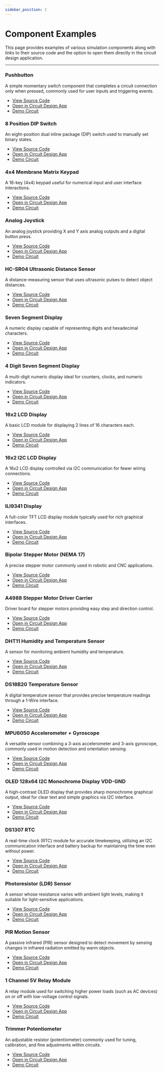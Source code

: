 ```yaml
---
sidebar_position: 2
---
```


# Component Examples

This page provides examples of various simulation components along with links to their source code and the option to open them directly in the circuit design application.

---

### Pushbutton

A simple momentary switch component that completes a circuit connection only when pressed, commonly used for user inputs and triggering events.

- [View Source Code](https://docs.cirkitdesigner.com/component-simulation-code/232ac546-6e45-4194-9a27-0fa614949a21)
- [Open in Circuit Design App](https://app.cirkitdesigner.com/project?components=232ac546-6e45-4194-9a27-0fa614949a21)
- [Demo Circuit](https://app.cirkitdesigner.com/project/fa581f88-3f68-492d-9c93-6b1984360252)

### 8 Position DIP Switch

An eight-position dual inline package (DIP) switch used to manually set binary states.

- [View Source Code](https://docs.cirkitdesigner.com/component-simulation-code/d5f2a467-d5d8-480c-b569-a2a36eaa25d8)
- [Open in Circuit Design App](https://app.cirkitdesigner.com/project?components=d5f2a467-d5d8-480c-b569-a2a36eaa25d8)
- [Demo Circuit](https://app.cirkitdesigner.com/project/7319bea3-8a29-46d5-8d25-69c6cb20664c)

### 4x4 Membrane Matrix Keypad

A 16-key (4x4) keypad useful for numerical input and user interface interactions.

- [View Source Code](https://docs.cirkitdesigner.com/component-simulation-code/eec1bde3-86a8-4ac8-81a4-99525bb4829f)
- [Open in Circuit Design App](https://app.cirkitdesigner.com/project?components=eec1bde3-86a8-4ac8-81a4-99525bb4829f)
- [Demo Circuit](https://app.cirkitdesigner.com/project/cb9989b0-2304-4a71-b63b-8e8f4c2c203b)

### Analog Joystick

An analog joystick providing X and Y axis analog outputs and a digital button press.

- [View Source Code](https://docs.cirkitdesigner.com/component-simulation-code/af3639a2-531c-43bd-a5e7-85507eb4d02a)
- [Open in Circuit Design App](https://app.cirkitdesigner.com/project?components=af3639a2-531c-43bd-a5e7-85507eb4d02a)
- [Demo Circuit](https://app.cirkitdesigner.com/project/681c1a64-e54b-402c-9d36-f3c32b3e0a3d)

### HC-SR04 Ultrasonic Distance Sensor

A distance-measuring sensor that uses ultrasonic pulses to detect object distances.

- [View Source Code](https://docs.cirkitdesigner.com/component-simulation-code/f7a95729-a811-496b-83f5-7789de376adf)
- [Open in Circuit Design App](https://app.cirkitdesigner.com/project?components=f7a95729-a811-496b-83f5-7789de376adf)
- [Demo Circuit](https://app.cirkitdesigner.com/project/b23928c6-d115-4fc3-80a0-e79075d6e83a)

### Seven Segment Display

A numeric display capable of representing digits and hexadecimal characters.

- [View Source Code](https://docs.cirkitdesigner.com/component-simulation-code/ad219e27-7051-4e61-bd40-f223922e8594)
- [Open in Circuit Design App](https://app.cirkitdesigner.com/project?components=ad219e27-7051-4e61-bd40-f223922e8594)
- [Demo Circuit](https://app.cirkitdesigner.com/project/9e631e65-b851-415e-bf97-190e136315e9)

### 4 Digit Seven Segment Display

A multi-digit numeric display ideal for counters, clocks, and numeric indicators.

- [View Source Code](https://docs.cirkitdesigner.com/component-simulation-code/55bd6d2a-1868-4c30-9afd-4352dbd1b84e)
- [Open in Circuit Design App](https://app.cirkitdesigner.com/project?components=55bd6d2a-1868-4c30-9afd-4352dbd1b84e)
- [Demo Circuit](https://app.cirkitdesigner.com/project/c296dc7e-4b76-4612-bfcb-e25b23e01fa3)

### 16x2 LCD Display

A basic LCD module for displaying 2 lines of 16 characters each.

- [View Source Code](https://docs.cirkitdesigner.com/component-simulation-code/23598c1c-7607-4538-b177-9ab948fb1937)
- [Open in Circuit Design App](https://app.cirkitdesigner.com/project?components=23598c1c-7607-4538-b177-9ab948fb1937)
- [Demo Circuit](https://app.cirkitdesigner.com/project/4dd556ce-0d81-4036-8e76-bac5986c42c4)

### 16x2 I2C LCD Display

A 16x2 LCD display controlled via I2C communication for fewer wiring connections.

- [View Source Code](https://docs.cirkitdesigner.com/component-simulation-code/ef3a874c-ddc5-405e-b7ed-be814c77c37a)
- [Open in Circuit Design App](https://app.cirkitdesigner.com/project?components=ef3a874c-ddc5-405e-b7ed-be814c77c37a)
- [Demo Circuit](https://app.cirkitdesigner.com/project/3463c8ec-4cc7-47ff-87c3-c71e1c7ed5e1)

### ILI9341 Display

A full-color TFT LCD display module typically used for rich graphical interfaces.

- [View Source Code](https://docs.cirkitdesigner.com/component-simulation-code/b6ad130a-8862-41a2-bf57-05cc26b0312a)
- [Open in Circuit Design App](https://app.cirkitdesigner.com/project?components=b6ad130a-8862-41a2-bf57-05cc26b0312a)
- [Demo Circuit](https://app.cirkitdesigner.com/project/dce53ef7-cef4-499e-b13a-23164548ad59)

### Bipolar Stepper Motor (NEMA 17)

A precise stepper motor commonly used in robotic and CNC applications.

- [View Source Code](https://docs.cirkitdesigner.com/component-simulation-code/e6bf4dbd-514b-4825-af10-4aef78c01fb7)
- [Open in Circuit Design App](https://app.cirkitdesigner.com/project?components=e6bf4dbd-514b-4825-af10-4aef78c01fb7)
- [Demo Circuit](https://app.cirkitdesigner.com/project/bcf8cfa9-b766-4f4f-a9eb-7e548bba28fd)

### A4988 Stepper Motor Driver Carrier

Driver board for stepper motors providing easy step and direction control.

- [View Source Code](https://docs.cirkitdesigner.com/component-simulation-code/70ae4f51-3410-4d0f-a65e-bb4126dbff7e)
- [Open in Circuit Design App](https://app.cirkitdesigner.com/project?components=70ae4f51-3410-4d0f-a65e-bb4126dbff7e)
- [Demo Circuit](https://app.cirkitdesigner.com/project/bcf8cfa9-b766-4f4f-a9eb-7e548bba28fd)

### DHT11 Humidity and Temperature Sensor

A sensor for monitoring ambient humidity and temperature.

- [View Source Code](https://docs.cirkitdesigner.com/component-simulation-code/76bd66c7-e24d-e1e2-c5b0-259aaba19349)
- [Open in Circuit Design App](https://app.cirkitdesigner.com/project?components=76bd66c7-e24d-e1e2-c5b0-259aaba19349)
- [Demo Circuit](https://app.cirkitdesigner.com/project/3b38376a-b171-4681-8ecd-58e56d884750)

### DS18B20 Temperature Sensor

A digital temperature sensor that provides precise temperature readings through a 1-Wire interface.

- [View Source Code](https://docs.cirkitdesigner.com/component-simulation-code/27f57294-af31-4f8d-a6bf-e53141e6547b)
- [Open in Circuit Design App](https://app.cirkitdesigner.com/project?components=27f57294-af31-4f8d-a6bf-e53141e6547b)
- [Demo Circuit](https://app.cirkitdesigner.com/project/3fdacd68-9f22-4c47-8b10-85042e1e6875)

### MPU6050 Accelerometer + Gyroscope

A versatile sensor combining a 3-axis accelerometer and 3-axis gyroscope, commonly used in motion detection and orientation sensing.

- [View Source Code](https://docs.cirkitdesigner.com/component-simulation-code/af2cf80f-453c-41f8-8594-20e774a10b35)
- [Open in Circuit Design App](https://app.cirkitdesigner.com/project?components=af2cf80f-453c-41f8-8594-20e774a10b35)
- [Demo Circuit](https://app.cirkitdesigner.com/project/1194e33a-e246-4ff5-8f49-c3e4a775c9c9)

### OLED 128x64 I2C Monochrome Display VDD-GND

A high-contrast OLED display that provides sharp monochrome graphical output, ideal for clear text and simple graphics via I2C interface.

- [View Source Code](https://docs.cirkitdesigner.com/component-simulation-code/cd504649-ac2f-429a-af00-952b6b084c14)
- [Open in Circuit Design App](https://app.cirkitdesigner.com/project?components=cd504649-ac2f-429a-af00-952b6b084c14)
- [Demo Circuit](https://app.cirkitdesigner.com/project/30a28e8f-d40c-43ee-bd3b-d701cbdf5ee2)

### DS1307 RTC

A real-time clock (RTC) module for accurate timekeeping, utilizing an I2C communication interface and battery backup for maintaining the time even without power.

- [View Source Code](https://docs.cirkitdesigner.com/component-simulation-code/9f0127e3-b141-4b6c-b341-c271412e4837)
- [Open in Circuit Design App](https://app.cirkitdesigner.com/project?components=9f0127e3-b141-4b6c-b341-c271412e4837)
- [Demo Circuit](https://app.cirkitdesigner.com/project/f8c1be25-c17a-4c03-8270-89393ed24645)

### Photoresistor (LDR) Sensor

A sensor whose resistance varies with ambient light levels, making it suitable for light-sensitive applications.

- [View Source Code](https://docs.cirkitdesigner.com/component-simulation-code/28892c6a-6ad6-49c1-a81d-0520afbc48d9)
- [Open in Circuit Design App](https://app.cirkitdesigner.com/project?components=28892c6a-6ad6-49c1-a81d-0520afbc48d9)
- [Demo Circuit](https://app.cirkitdesigner.com/project/f2ef4b52-8998-40db-9a3b-65d47ed54838)

### PIR Motion Sensor

A passive infrared (PIR) sensor designed to detect movement by sensing changes in infrared radiation emitted by warm objects.

- [View Source Code](https://docs.cirkitdesigner.com/component-simulation-code/f4336a6e-fdd8-4136-ac5f-bdab2155b01c)
- [Open in Circuit Design App](https://app.cirkitdesigner.com/project?components=f4336a6e-fdd8-4136-ac5f-bdab2155b01c)
- [Demo Circuit](https://app.cirkitdesigner.com/project/7e1b55da-5f7e-480d-9fff-056d85cdb025)

### 1 Channel 5V Relay Module

A relay module used for switching higher power loads (such as AC devices) on or off with low-voltage control signals.

- [View Source Code](https://docs.cirkitdesigner.com/component-simulation-code/2b71d5bd-530b-4275-a266-53f4112eef76)
- [Open in Circuit Design App](https://app.cirkitdesigner.com/project?components=2b71d5bd-530b-4275-a266-53f4112eef76)
- [Demo Circuit](https://app.cirkitdesigner.com/project/d408ce30-bcff-49a6-a304-1b864a0b081d)

### Trimmer Potentiometer

An adjustable resistor (potentiometer) commonly used for tuning, calibration, and fine adjustments within circuits.

- [View Source Code](https://docs.cirkitdesigner.com/component-simulation-code/cc03c8ee-909a-4085-863c-ededb100351c)
- [Open in Circuit Design App](https://app.cirkitdesigner.com/project?components=cc03c8ee-909a-4085-863c-ededb100351c)
- [Demo Circuit](https://app.cirkitdesigner.com/project/4dd556ce-0d81-4036-8e76-bac5986c42c4)
